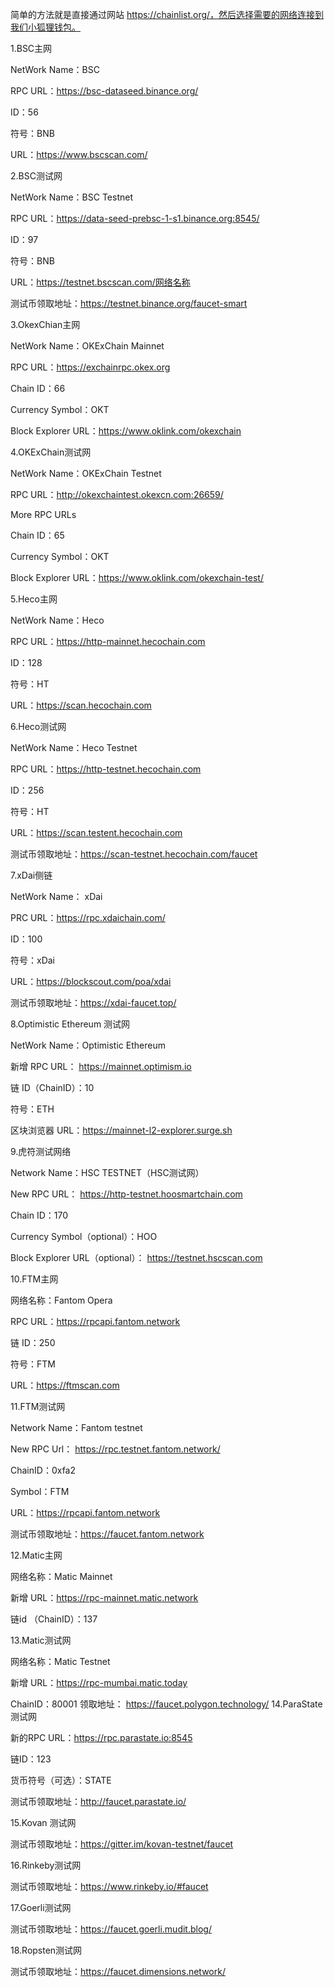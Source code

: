 简单的方法就是直接通过网站 https://chainlist.org/，然后选择需要的网络连接到我们小狐狸钱包。

1.BSC主网

NetWork Name：BSC 

RPC URL：https://bsc-dataseed.binance.org/

ID：56

符号：BNB

URL：https://www.bscscan.com/

2.BSC测试网

NetWork Name：BSC Testnet

RPC URL：https://data-seed-prebsc-1-s1.binance.org:8545/

ID：97

符号：BNB

URL：https://testnet.bscscan.com/网络名称

测试币领取地址：https://testnet.binance.org/faucet-smart

3.OkexChian主网

NetWork Name：OKExChain Mainnet

RPC URL：https://exchainrpc.okex.org

Chain ID：66

Currency Symbol：OKT

Block Explorer URL：https://www.oklink.com/okexchain

4.OKExChain测试网

NetWork Name：OKExChain Testnet

RPC URL：http://okexchaintest.okexcn.com:26659/

More RPC URLs

Chain ID：65

Currency Symbol：OKT

Block Explorer URL：https://www.oklink.com/okexchain-test/

5.Heco主网

NetWork Name：Heco

RPC URL：https://http-mainnet.hecochain.com

ID：128

符号：HT

URL：https://scan.hecochain.com

6.Heco测试网

NetWork Name：Heco Testnet

RPC URL：https://http-testnet.hecochain.com

ID：256

符号：HT

URL：https://scan.testent.hecochain.com

测试币领取地址：https://scan-testnet.hecochain.com/faucet

7.xDai侧链

NetWork Name： xDai

PRC URL：https://rpc.xdaichain.com/

ID：100

符号：xDai

URL：https://blockscout.com/poa/xdai

测试币领取地址：https://xdai-faucet.top/

8.Optimistic Ethereum 测试网

NetWork Name：Optimistic Ethereum

新增 RPC URL： https://mainnet.optimism.io

链 ID（ChainID）：10

符号：ETH

区块浏览器 URL：https://mainnet-l2-explorer.surge.sh

9.虎符测试网络

Network Name：HSC TESTNET（HSC测试网）

New RPC URL： https://http-testnet.hoosmartchain.com

Chain ID：170

Currency Symbol（optional）：HOO

Block Explorer URL（optional）： https://testnet.hscscan.com

10.FTM主网

网络名称：Fantom Opera

RPC URL：https://rpcapi.fantom.network

链 ID：250

符号：FTM

URL：https://ftmscan.com

11.FTM测试网

Network Name：Fantom testnet

New RPC Url： https://rpc.testnet.fantom.network/

ChainID：0xfa2

Symbol：FTM

URL：https://rpcapi.fantom.network

测试币领取地址：https://faucet.fantom.network

12.Matic主网

网络名称：Matic Mainnet

新增 URL：https://rpc-mainnet.matic.network

链id （ChainID）：137

13.Matic测试网

网络名称：Matic Testnet

新增 URL：https://rpc-mumbai.matic.today

ChainID：80001
领取地址：  https://faucet.polygon.technology/
14.ParaState测试网

新的RPC URL：https://rpc.parastate.io:8545

链ID：123

货币符号（可选）：STATE

测试币领取地址：http://faucet.parastate.io/

15.Kovan 测试网

测试币领取地址：https://gitter.im/kovan-testnet/faucet

16.Rinkeby测试网

测试币领取地址：https://www.rinkeby.io/#faucet

17.Goerli测试网

测试币领取地址：https://faucet.goerli.mudit.blog/

18.Ropsten测试网

测试币领取地址：https://faucet.dimensions.network/